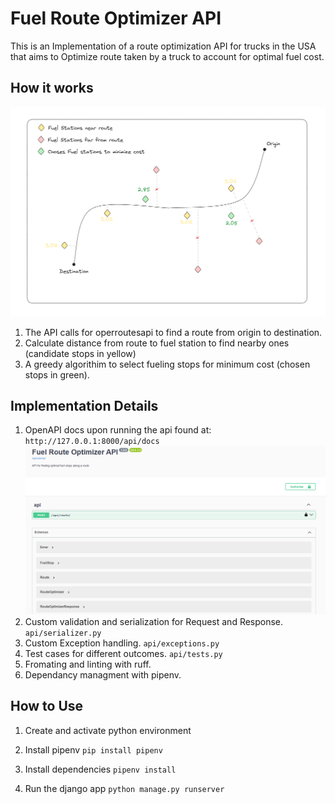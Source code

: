 # Fuel Route Optimizer API

This is an Implementation of a route optimization API for trucks in the USA that aims to Optimize route taken by a truck to account for optimal fuel cost.

## How it works

![alt text](assests/graph.png)

1. The API calls for operroutesapi to find a route from origin to destination.
2. Calculate distance from route to fuel station to find nearby ones (candidate stops in yellow)
3. A greedy algorithim to select fueling stops for minimum cost (chosen stops in green).

## Implementation Details

1. OpenAPI docs upon running the api found at:
   `http://127.0.0.1:8000/api/docs`
   ![alt text](assests/docs.png)
1. Custom validation and serialization for Request and Response.
   `api/serializer.py`
1. Custom Exception handling.
   `api/exceptions.py`
1. Test cases for different outcomes.
   `api/tests.py`
1. Fromating and linting with ruff.
1. Dependancy managment with pipenv.

## How to Use

1. Create and activate python environment

2. Install pipenv `pip install pipenv`

3. Install dependencies `pipenv install`

4. Run the django app `python manage.py runserver`
